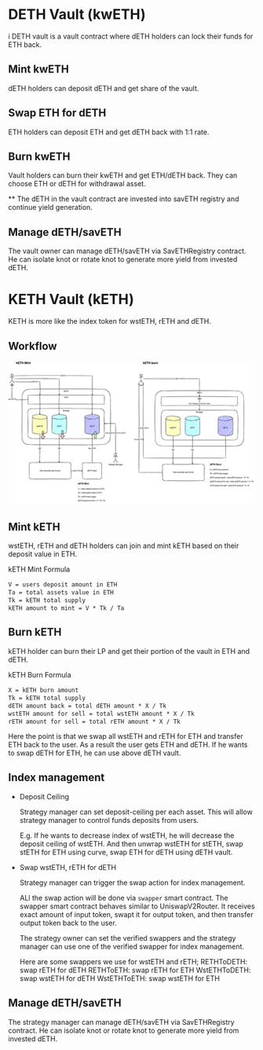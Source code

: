 # DETH Vault (kwETH)
i
DETH vault is a vault contract where dETH holders can lock their funds for ETH back.

## Mint kwETH

  dETH holders can deposit dETH and get share of the vault.

## Swap ETH for dETH

  ETH holders can deposit ETH and get dETH back with 1:1 rate.

## Burn kwETH

  Vault holders can burn their kwETH and get ETH/dETH back.
  They can choose ETH or dETH for withdrawal asset.

** The dETH in the vault contract are invested into savETH registry and continue yield generation.

## Manage dETH/savETH

  The vault owner can manage dETH/savETH via SavETHRegistry contract.
  He can isolate knot or rotate knot to generate more yield from invested dETH.

# KETH Vault (kETH)

KETH is more like the index token for wstETH, rETH and dETH.

## Workflow

![kETH mint/burn workflow](/workflow.png "kETH mint/burn workflow")

## Mint kETH

  wstETH, rETH and dETH holders can join and mint kETH based on their deposit value in ETH.

  kETH Mint Formula
  ```
  V = users deposit amount in ETH
  Ta = total assets value in ETH
  Tk = kETH total supply
  kETH amount to mint = V * Tk / Ta
  ```

## Burn kETH

  kETH holder can burn their LP and get their portion of the vault in ETH and dETH.
  
  kETH Burn Formula
  ```
  X = kETH burn amount
  Tk = kETH total supply
  dETH amount back = total dETH amount * X / Tk
  wstETH amount for sell = total wstETH amount * X / Tk
  rETH amount for sell = total rETH amount * X / Tk
  ```

  Here the point is that we swap all wstETH and rETH for ETH and transfer ETH back to the user.
  As a result the user gets ETH and dETH. If he wants to swap dETH for ETH, he can use above dETH vault.

## Index management

- Deposit Ceiling
  
  Strategy manager can set deposit-ceiling per each asset.
  This will allow strategy manager to control funds deposits from users.

  E.g.
  If he wants to decrease index of wstETH, he will decrease the deposit ceiling of wstETH.
  And then unwrap wstETH for stETH, swap stETH for ETH using curve, swap ETH for dETH using dETH vault.

- Swap wstETH, rETH for dETH
  
  Strategy manager can trigger the swap action for index management.

  ALl the swap action will be done via `swapper` smart contract.
  The swapper smart contract behaves similar to UniswapV2Router. It receives exact amount of input token, swapt it for output token, and then transfer output token back to the user.

  The strategy owner can set the verified swappers and the strategy manager can use one of the verified swapper for index management.

  Here are some swappers we use for wstETH and rETH;
  RETHToDETH: swap rETH for dETH
  RETHToETH: swap rETH for ETH
  WstETHToDETH: swap wstETH for dETH
  WstETHToETH: swap wstETH for ETH

## Manage dETH/savETH

  The strategy manager can manage dETH/savETH via SavETHRegistry contract.
  He can isolate knot or rotate knot to generate more yield from invested dETH.

